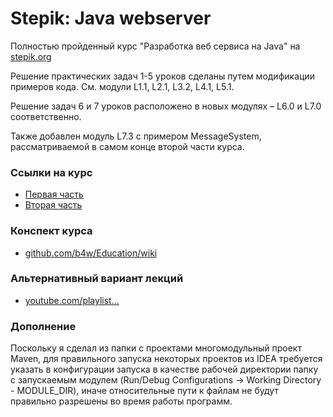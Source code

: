 # Stepik: Java webserver
Полностью пройденный курс "Разработка веб сервиса на Java" на [stepik.org][stepik]

Решение практических задач 1-5 уроков сделаны путем модификации примеров кода. 
См. модули L1.1, L2.1, L3.2, L4.1, L5.1.

Решение задач 6 и 7 уроков расположено в новых модулях – L6.0 и L7.0 соответственно.

Также добавлен модуль L7.3 с примером MessageSystem, рассматриваемой в самом конце второй части курса.


### Ссылки на курс
- [Первая часть][first-course]
- [Вторая часть][second-course]

### Конспект курса
- [github.com/b4w/Education/wiki][synopsis]

### Альтернативный вариант лекций
- [youtube.com/playlist...][alt-lectures]


### Дополнение
Поскольку я сделал из папки с проектами многомодульный проект Maven, для правильного запуска
 некоторых проектов из IDEA требуется указать в конфигурации запуска в качестве рабочей директории
 папку с запускаемым модулем (Run/Debug Configurations -> Working Directory - MODULE_DIR), 
 иначе относительные пути к файлам не будут правильно разрешены во время работы программ.



[stepik]:           <https://stepik.org/>
[first-course]:     <https://stepik.org/course/146>
[second-course]:    <https://stepik.org/course/186>
[synopsis]:         <https://github.com/b4w/Education/wiki>
[alt-lectures]:     <https://www.youtube.com/playlist?list=PLrCZzMib1e9qkzxEuU_huxtSAxrW1t9NZ>